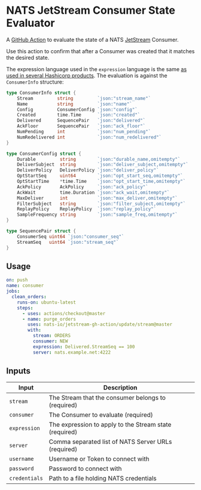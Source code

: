 # NATS JetStream Consumer State Evaluator

A [GitHub Action](https://github.com/features/actions) to evaluate the state of a NATS [JetStream](https://github.com/nats-io/jetstream#readme) Consumer.

Use this action to confirm that after a Consumer was created that it matches the desired state.

The expression language used in the `expression` language is the same [as used in several Hashicorp products](https://github.com/hashicorp/go-bexpr).
The evaluation is against the `ConsumerInfo` structure:

```go
type ConsumerInfo struct {
	Stream         string         `json:"stream_name"`
	Name           string         `json:"name"`
	Config         ConsumerConfig `json:"config"`
	Created        time.Time      `json:"created"`
	Delivered      SequencePair   `json:"delivered"`
	AckFloor       SequencePair   `json:"ack_floor"`
	NumPending     int            `json:"num_pending"`
	NumRedelivered int            `json:"num_redelivered"`
}

type ConsumerConfig struct {
	Durable         string        `json:"durable_name,omitempty"`
	DeliverSubject  string        `json:"deliver_subject,omitempty"`
	DeliverPolicy   DeliverPolicy `json:"deliver_policy"`
	OptStartSeq     uint64        `json:"opt_start_seq,omitempty"`
	OptStartTime    *time.Time    `json:"opt_start_time,omitempty"`
	AckPolicy       AckPolicy     `json:"ack_policy"`
	AckWait         time.Duration `json:"ack_wait,omitempty"`
	MaxDeliver      int           `json:"max_deliver,omitempty"`
	FilterSubject   string        `json:"filter_subject,omitempty"`
	ReplayPolicy    ReplayPolicy  `json:"replay_policy"`
	SampleFrequency string        `json:"sample_freq,omitempty"`
}

type SequencePair struct {
	ConsumerSeq uint64 `json:"consumer_seq"`
	StreamSeq   uint64 `json:"stream_seq"`
}
```

## Usage

```yaml
on: push
name: consumer
jobs:
  clean_orders:
    runs-on: ubuntu-latest
    steps:
      - uses: actions/checkout@master
      - name: purge_orders
        uses: nats-io/jetstream-gh-action/update/stream@master
        with:
          stream: ORDERS
          consumer: NEW
          expression: Delivered.StreamSeq == 100
          server: nats.example.net:4222
```

## Inputs

|Input|Description|
|-----|-----------|
|`stream`|The Stream that the consumer belongs to (required)|
|`consumer`|The Consumer to evaluate (required)|
|`expression`|The expression to apply to the Stream state (required)|
|`server`|Comma separated list of NATS Server URLs (required)|
|`username`|Username or Token to connect with|
|`password`|Password to connect with|
|`credentials`|Path to a file holding NATS credentials|
